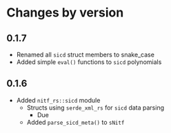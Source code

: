 # Changes by version

## 0.1.7
- Renamed all `sicd` struct members to snake_case
- Added simple `eval()` functions to `sicd` polynomials

## 0.1.6
- Added `nitf_rs::sicd` module
  - Structs using `serde_xml_rs` for `sicd` data parsing
    - Due 
  - Added `parse_sicd_meta()` to `sNitf`